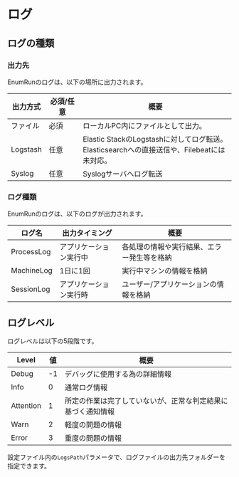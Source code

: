 # ログ

## ログの種類

### 出力先

EnumRunのログは、以下の場所に出力されます。

| 出力方式 | 必須/任意 | 概要 |
| -------- | --------- | ---- |
| ファイル | 必須      | ローカルPC内にファイルとして出力。 |
| Logstash | 任意      | Elastic StackのLogstashに対してログ転送。<br>Elasticsearchへの直接送信や、Filebeatには未対応。 |
| Syslog   | 任意      | Syslogサーバへログ転送 |

### ログ種類

EnumRunのログは、以下のログが出力されます。

| ログ名     | 出力タイミング | 概要 |
| ---------- | -------------- | ---- |
| ProcessLog | アプリケーション実行中 | 各処理の情報や実行結果、エラー発生等を格納 |
| MachineLog | 1日に1回 | 実行中マシンの情報を格納 |
| SessionLog | アプリケーション実行時 | ユーザー/アプリケーションの情報を格納 |

## ログレベル

ログレベルは以下の5段階です。

| Level     | 値   | 概要 |
| --------- | ---- | ---- |
| Debug     | -1   | デバッグに使用する為の詳細情報 |
| Info      |  0   | 通常ログ情報 |
| Attention |  1   | 所定の作業は完了していないが、正常な判定結果に基づく通知情報 |
| Warn      |  2   | 軽度の問題の情報 |
| Error     |  3   | 重度の問題の情報 |






設定ファイル内の``LogsPath``パラメータで、ログファイルの出力先フォルダーを指定できます。



